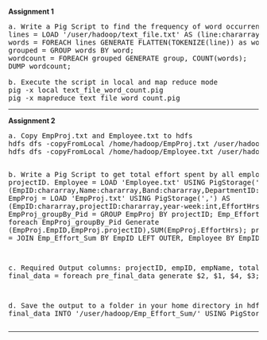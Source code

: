 <b>Assignment 1</b>
<pre>
a. Write a Pig Script to find the frequency of word occurrences in a given text file.
lines = LOAD '/user/hadoop/text_file.txt' AS (line:chararray);
words = FOREACH lines GENERATE FLATTEN(TOKENIZE(line)) as word;
grouped = GROUP words BY word;
wordcount = FOREACH grouped GENERATE group, COUNT(words);
DUMP wordcount;

b. Execute the script in local and map reduce mode
pig -x local text_file_word_count.pig
pig -x mapreduce text_file_word_count.pig
</pre>
<hr/>
<b>Assignment 2</b>
<pre>
a. Copy EmpProj.txt and Employee.txt to hdfs
hdfs dfs -copyFromLocal /home/hadoop/EmpProj.txt /user/hadoop/EmpProj.txt
hdfs dfs -copyFromLocal /home/hadoop/Employee.txt /user/hadoop/Employee.txt


b. Write a Pig Script to get total effort spent by all employees by projectID.
Employee = LOAD 'Employee.txt' USING PigStorage(',')  AS  (EmpID:chararray,Name:chararray,Band:chararray,DepartmentID:chararray,Salary:float);
EmpProj = LOAD 'EmpProj.txt' USING PigStorage(',')  AS  (EmpID:chararray,projectID:chararray,year-week:int,EffortHrs:chararray);
EmpProj_groupBy_Pid = GROUP EmpProj BY projectID;
Emp_Effort_Sum = foreach EmpProj_groupBy_Pid Generate 
   (EmpProj.EmpID,EmpProj.projectID),SUM(EmpProj.EffortHrs);
pre_final_data = JOIN Emp_Effort_Sum BY EmpID LEFT OUTER, Employee BY EmpID;

c. Required Output columns: projectID, empID, empName, totalEffort
final_data = foreach pre_final_data generate $2, $1, $4, $3;

d. Save the output to a folder in your home directory in hdfs
STORE final_data INTO '/user/hadoop/Emp_Effort_Sum/' USING PigStorage (',');
</pre>
<hr/>
